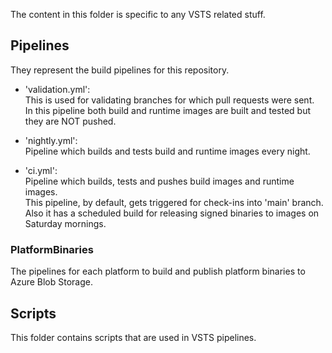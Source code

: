 The content in this folder is specific to any VSTS related stuff.

## Pipelines
They represent the build pipelines for this repository.
-   'validation.yml':  
    This is used for validating branches for which pull requests were sent.  
    In this pipeline both build and runtime images are built and tested but they are NOT pushed.  

-   'nightly.yml':  
    Pipeline which builds and tests build and runtime images every night.  

-   'ci.yml':  
    Pipeline which builds, tests and pushes build images and runtime images.  
    This pipeline, by default, gets triggered for check-ins into 'main' branch.  
	Also it has a scheduled build for releasing signed binaries to images on Saturday mornings.  
### PlatformBinaries
The pipelines for each platform to build and publish platform binaries to Azure Blob Storage.

## Scripts
This folder contains scripts that are used in VSTS pipelines.
